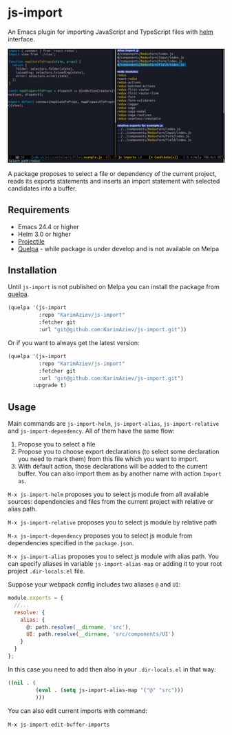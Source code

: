 # js-import

An Emacs plugin for importing JavaScript and TypeScript files with [helm](https://github.com/emacs-helm/helm "helm") interface.

![](js-import-demo.gif)

A package proposes to select a file or dependency of the current project, reads its exports statements and inserts an import statement with selected candidates into a buffer.

## Requirements

- Emacs 24.4 or higher
- Helm 3.0 or higher
- [Projectile](https://github.com/bbatsov/projectile "projectile")
- [Quelpa](https://github.com/quelpa/quelpa "quelpa") - while package is under develop and is not available on Melpa

## Installation

Until `js-import` is not published on Melpa you can install the package from [quelpa](https://github.com/quelpa/quelpa "quelpa").


```cl
(quelpa '(js-import
          :repo "KarimAziev/js-import"
          :fetcher git
          :url "git@github.com:KarimAziev/js-import.git"))
```


Or if you want to always get the latest version:

```cl
(quelpa '(js-import
          :repo "KarimAziev/js-import"
          :fetcher git
          :url "git@github.com:KarimAziev/js-import.git")
        :upgrade t)
```

## Usage

Main commands are `js-import-helm`, `js-import-alias`, `js-import-relative` and `js-import-dependency`. All of them have the same flow:

1. Propose you to select a file
2. Propose you to choose export declarations (to select some declaration you need to mark them) from this file which you want to import.
3. With default action, those declarations will be added to the current buffer. You can also import them as by another name with action `Import as`.

` M-x js-import-helm ` proposes you to select js module from all available sources: dependencies and files from the current project with relative or alias path.

` M-x js-import-relative ` proposes you to select js module by relative path

` M-x js-import-dependency ` proposes you to select js module from dependencies specified in the `package.json`.

` M-x js-import-alias ` proposes you to select js module with alias path. You can specify aliases in variable `js-import-alias-map` or adding it to your root project  `.dir-locals.el` file.

Suppose your webpack config includes two aliases `@` and `UI`:


```javascript
module.exports = {
  //...
  resolve: {
    alias: {
      @: path.resolve(__dirname, 'src'),
      UI: path.resolve(__dirname, 'src/components/UI')
    }
  }
};
```

In this case you need to add then also in your `.dir-locals.el` in that way:

```cl
((nil . (
         (eval . (setq js-import-alias-map '("@" "src")))
         )))
```

You can also edit current imports with command:

` M-x js-import-edit-buffer-imports `
